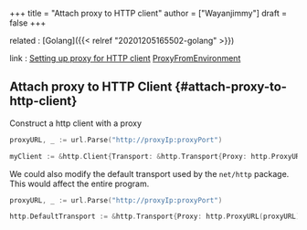 +++
title = "Attach proxy to HTTP client"
author = ["Wayanjimmy"]
draft = false
+++

related
: [Golang]({{< relref "20201205165502-golang" >}})

link
: [Setting up proxy for HTTP client](https://stackoverflow.com/questions/14661511/setting-up-proxy-for-http-client) [ProxyFromEnvironment](https://pkg.go.dev/net/http#ProxyFromEnvironment)


## Attach proxy to HTTP Client {#attach-proxy-to-http-client}

Construct a http client with a proxy

```go
proxyURL, _ := url.Parse("http://proxyIp:proxyPort")

myClient := &http.Client{Transport: &http.Transport{Proxy: http.ProxyURL(proxyURL)}}
```

We could also modify the default transport used by the `net/http` package. This would affect the entire program.

```go
proxyURL, _ := url.Parse("http://proxyIp:proxyPort")

http.DefaultTransport := &http.Transport{Proxy: http.ProxyURL(proxyURL)}
```
